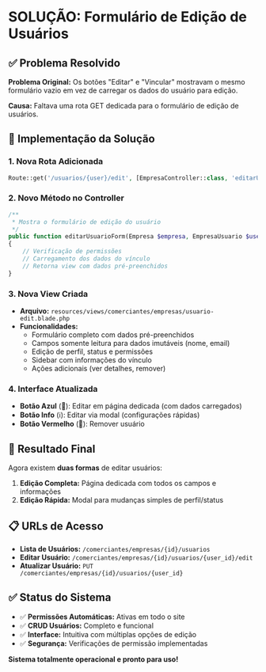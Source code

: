 # SOLUÇÃO: Formulário de Edição de Usuários

## ✅ Problema Resolvido

**Problema Original:** Os botões "Editar" e "Vincular" mostravam o mesmo formulário vazio em vez de carregar os dados do usuário para edição.

**Causa:** Faltava uma rota GET dedicada para o formulário de edição de usuários.

## 🔧 Implementação da Solução

### 1. Nova Rota Adicionada

```php
Route::get('/usuarios/{user}/edit', [EmpresaController::class, 'editarUsuarioForm'])->name('usuarios.edit');
```

### 2. Novo Método no Controller

```php
/**
 * Mostra o formulário de edição do usuário
 */
public function editarUsuarioForm(Empresa $empresa, EmpresaUsuario $userVinculado)
{
    // Verificação de permissões
    // Carregamento dos dados do vínculo
    // Retorna view com dados pré-preenchidos
}
```

### 3. Nova View Criada

- **Arquivo:** `resources/views/comerciantes/empresas/usuario-edit.blade.php`
- **Funcionalidades:**
  - Formulário completo com dados pré-preenchidos
  - Campos somente leitura para dados imutáveis (nome, email)
  - Edição de perfil, status e permissões
  - Sidebar com informações do vínculo
  - Ações adicionais (ver detalhes, remover)

### 4. Interface Atualizada

- **Botão Azul** (🔵): Editar em página dedicada (com dados carregados)
- **Botão Info** (ℹ️): Editar via modal (configurações rápidas)
- **Botão Vermelho** (🔴): Remover usuário

## 🎯 Resultado Final

Agora existem **duas formas** de editar usuários:

1. **Edição Completa:** Página dedicada com todos os campos e informações
2. **Edição Rápida:** Modal para mudanças simples de perfil/status

## 📋 URLs de Acesso

- **Lista de Usuários:** `/comerciantes/empresas/{id}/usuarios`
- **Editar Usuário:** `/comerciantes/empresas/{id}/usuarios/{user_id}/edit`
- **Atualizar Usuário:** `PUT /comerciantes/empresas/{id}/usuarios/{user_id}`

## ✅ Status do Sistema

- ✅ **Permissões Automáticas:** Ativas em todo o site
- ✅ **CRUD Usuários:** Completo e funcional
- ✅ **Interface:** Intuitiva com múltiplas opções de edição
- ✅ **Segurança:** Verificações de permissão implementadas

**Sistema totalmente operacional e pronto para uso!**
